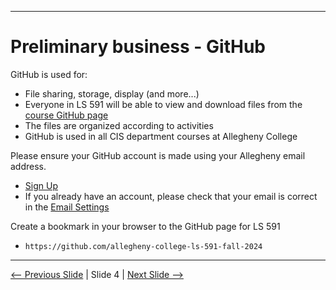 
---

# Preliminary business - GitHub

GitHub is used for:

- File sharing, storage, display (and more...)
- Everyone in LS 591 will be able to view and download files from the
  [course GitHub page](https://github.com/allegheny-college-ls-591-fall-2024)
- The files are organized according to activities
- GitHub is used in all CIS department courses at Allegheny College

Please ensure your GitHub account is made using your Allegheny email address.  

- [Sign Up](https://github.com/signup?ref_cta=Sign+up&ref_loc=header+logged+out&ref_page=%2F&source=header-home)
- If you already have an account, please check that your email is correct in the
  [Email Settings](https://github.com/settings/emails)

Create a bookmark in your browser to the GitHub page for LS 591

- `https://github.com/allegheny-college-ls-591-fall-2024`

---

[<-- Previous Slide](./slide03-discord.md) | Slide 4 | [Next Slide -->](./slide05-groupactivites.md)
